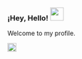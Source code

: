 ### ¡Hey, Hello! <img src="https://raw.githubusercontent.com/syedareehaquasar/syedareehaquasar/master/gifs/Hi.gif" width="30px"></a>
Welcome to my profile.

<p>
  <a href="https://github.com/sponsors/abrahamcalsin">
    <img src="https://abrahamcalsin.vercel.app/resources/social-media/fa-github.svg" width="20" alt="Sponsor abrahamcalsin on GitHub" title="Sponsor abrahamcalsin on GitHub">
  </a>
 </p>
